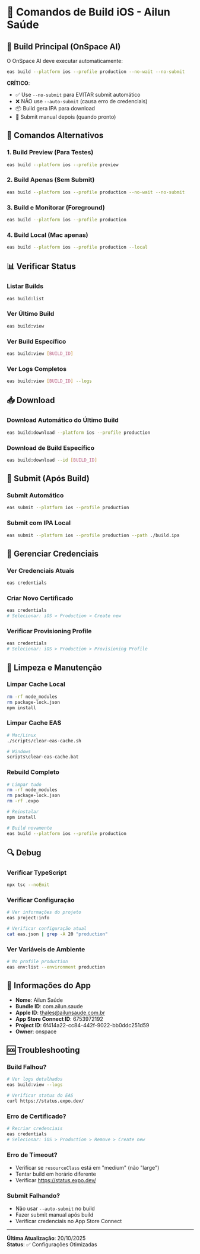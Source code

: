 # 📱 Comandos de Build iOS - Ailun Saúde

## 🎯 Build Principal (OnSpace AI)

O OnSpace AI deve executar automaticamente:
```bash
eas build --platform ios --profile production --no-wait --no-submit
```

**CRÍTICO**: 
- ✅ Use `--no-submit` para EVITAR submit automático
- ❌ NÃO use `--auto-submit` (causa erro de credenciais)
- 📦 Build gera IPA para download
- 🚀 Submit manual depois (quando pronto)

## 🔄 Comandos Alternativos

### 1. Build Preview (Para Testes)
```bash
eas build --platform ios --profile preview
```

### 2. Build Apenas (Sem Submit)
```bash
eas build --platform ios --profile production --no-wait --no-submit
```

### 3. Build e Monitorar (Foreground)
```bash
eas build --platform ios --profile production
```

### 4. Build Local (Mac apenas)
```bash
eas build --platform ios --profile production --local
```

## 📊 Verificar Status

### Listar Builds
```bash
eas build:list
```

### Ver Último Build
```bash
eas build:view
```

### Ver Build Específico
```bash
eas build:view [BUILD_ID]
```

### Ver Logs Completos
```bash
eas build:view [BUILD_ID] --logs
```

## 📥 Download

### Download Automático do Último Build
```bash
eas build:download --platform ios --profile production
```

### Download de Build Específico
```bash
eas build:download --id [BUILD_ID]
```

## 🚀 Submit (Após Build)

### Submit Automático
```bash
eas submit --platform ios --profile production
```

### Submit com IPA Local
```bash
eas submit --platform ios --profile production --path ./build.ipa
```

## 🔑 Gerenciar Credenciais

### Ver Credenciais Atuais
```bash
eas credentials
```

### Criar Novo Certificado
```bash
eas credentials
# Selecionar: iOS > Production > Create new
```

### Verificar Provisioning Profile
```bash
eas credentials
# Selecionar: iOS > Production > Provisioning Profile
```

## 🧹 Limpeza e Manutenção

### Limpar Cache Local
```bash
rm -rf node_modules
rm package-lock.json
npm install
```

### Limpar Cache EAS
```bash
# Mac/Linux
./scripts/clear-eas-cache.sh

# Windows
scripts\clear-eas-cache.bat
```

### Rebuild Completo
```bash
# Limpar tudo
rm -rf node_modules
rm package-lock.json
rm -rf .expo

# Reinstalar
npm install

# Build novamente
eas build --platform ios --profile production
```

## 🔍 Debug

### Verificar TypeScript
```bash
npx tsc --noEmit
```

### Verificar Configuração
```bash
# Ver informações do projeto
eas project:info

# Verificar configuração atual
cat eas.json | grep -A 20 "production"
```

### Ver Variáveis de Ambiente
```bash
# No profile production
eas env:list --environment production
```

## 📱 Informações do App

- **Nome**: Ailun Saúde
- **Bundle ID**: com.ailun.saude
- **Apple ID**: thales@ailunsaude.com.br
- **App Store Connect ID**: 6753972192
- **Project ID**: 6f414a22-cc84-442f-9022-bb0ddc251d59
- **Owner**: onspace

## 🆘 Troubleshooting

### Build Falhou?
```bash
# Ver logs detalhados
eas build:view --logs

# Verificar status do EAS
curl https://status.expo.dev/
```

### Erro de Certificado?
```bash
# Recriar credenciais
eas credentials
# Selecionar: iOS > Production > Remove > Create new
```

### Erro de Timeout?
- Verificar se `resourceClass` está em "medium" (não "large")
- Tentar build em horário diferente
- Verificar https://status.expo.dev/

### Submit Falhando?
- Não usar `--auto-submit` no build
- Fazer submit manual após build
- Verificar credenciais no App Store Connect

---

**Última Atualização**: 20/10/2025  
**Status**: ✅ Configurações Otimizadas
